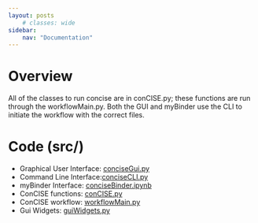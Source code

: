 ```yaml
---
layout: posts
    # classes: wide
sidebar:
    nav: "Documentation"
---
```

# Overview
All of the classes to run concise are in conCISE.py; these functions are run through the workflowMain.py. Both the GUI and myBinder use the CLI to initiate the workflow with the correct files.

# Code (src/)
- Graphical User Interface: [conciseGui.py](conCISE/graphicalUserInterface/index.html)
- Command Line Interface:[conciseCLI.py](conCISE/commandLineInterface/index.html)
- myBinder Interface: [conciseBinder.ipynb](conCISE/commandLineInterface/index.html)
- ConCISE functions: [conCISE.py](conCISE/conciseFunctions/index.html)
- ConCISE workflow: [workflowMain.py](conCISE/Workflow/index.html)
- Gui Widgets: [guiWidgets.py](conCISE/guiWidgets/index.html)
